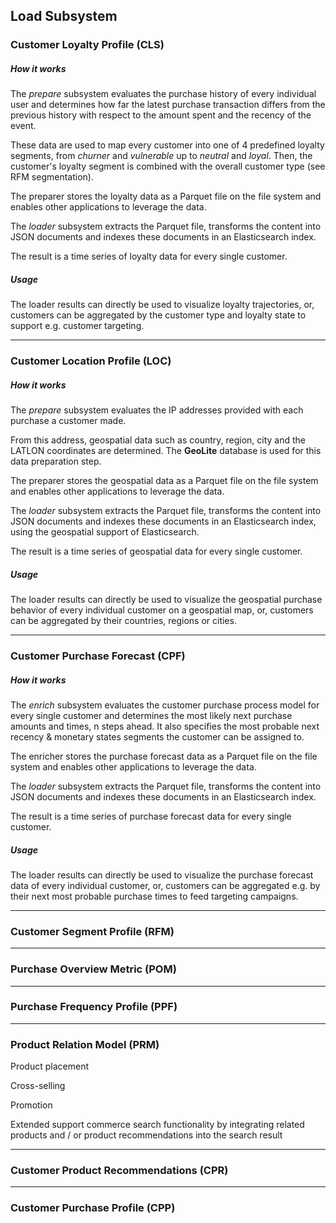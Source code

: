 
## Load Subsystem



### Customer Loyalty Profile (CLS)

##### How it works

The *prepare* subsystem evaluates the purchase history of every individual user and determines
how far the latest purchase transaction differs from the previous history with respect to the
amount spent and the recency of the event.

These data are used to map every customer into one of 4 predefined loyalty segments, from *churner* 
and *vulnerable* up to *neutral* and *loyal*. Then, the customer's loyalty segment is combined with
the overall customer type (see RFM segmentation). 

The preparer stores the loyalty data as a Parquet file on the file system and enables other 
applications to leverage the data.

The *loader* subsystem extracts the Parquet file, transforms the content into JSON documents and
indexes these documents in an Elasticsearch index.

The result is a time series of loyalty data for every single customer.

##### Usage

The loader results can directly be used to visualize loyalty trajectories, or, customers can be 
aggregated by the customer type and loyalty state to support e.g. customer targeting.

---

### Customer Location Profile (LOC)

##### How it works

The *prepare* subsystem evaluates the IP addresses provided with each purchase a customer made.

From this address, geospatial data such as country, region, city and the LATLON coordinates are
determined. The **GeoLite** database is used for this data preparation step.

The preparer stores the geospatial data as a Parquet file on the file system and enables other 
applications to leverage the data.

The *loader* subsystem extracts the Parquet file, transforms the content into JSON documents and
indexes these documents in an Elasticsearch index, using the geospatial support of Elasticsearch.

The result is a time series of geospatial data for every single customer.

##### Usage

The loader results can directly be used to visualize the geospatial purchase behavior of every individual
customer on a geospatial map, or, customers can be aggregated by their countries, regions or cities.

---

### Customer Purchase Forecast (CPF)

##### How it works

The *enrich* subsystem evaluates the customer purchase process model for every single customer 
and determines the most likely next purchase amounts and times, n steps ahead. It also specifies
the most probable next recency & monetary states segments the customer can be assigned to. 

The enricher stores the purchase forecast data as a Parquet file on the file system and enables other 
applications to leverage the data.

The *loader* subsystem extracts the Parquet file, transforms the content into JSON documents and
indexes these documents in an Elasticsearch index.

The result is a time series of purchase forecast data for every single customer.

##### Usage

The loader results can directly be used to visualize the purchase forecast data of every individual
customer, or, customers can be aggregated e.g. by their next most probable purchase times to feed 
targeting campaigns.

---

### Customer Segment Profile (RFM)

---

### Purchase Overview Metric (POM)

---

### Purchase Frequency Profile (PPF)

---

### Product Relation Model (PRM)

Product placement

Cross-selling

Promotion

Extended support commerce search functionality by integrating related products and / or product recommendations 
into the search result

---

### Customer Product Recommendations (CPR)

---

### Customer Purchase Profile (CPP)

